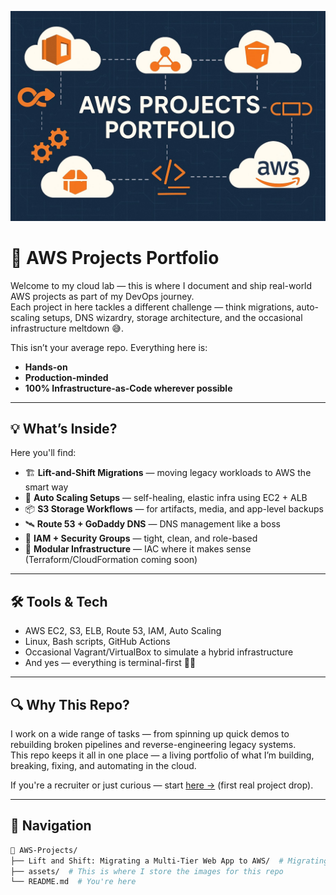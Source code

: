 ![Diagram](https://github.com/poppyszn/AWS-Projects/blob/main/assets/front_page_banner.jpg)

# 🚀 AWS Projects Portfolio

Welcome to my cloud lab — this is where I document and ship real-world AWS projects as part of my DevOps journey.  
Each project in here tackles a different challenge — think migrations, auto-scaling setups, DNS wizardry, storage architecture, and the occasional infrastructure meltdown 😅.

This isn’t your average repo. Everything here is:

- **Hands-on**
- **Production-minded**
- **100% Infrastructure-as-Code wherever possible**

---

## 💡 What’s Inside?

Here you'll find:

- 🏗️ **Lift-and-Shift Migrations** — moving legacy workloads to AWS the smart way  
- 🔁 **Auto Scaling Setups** — self-healing, elastic infra using EC2 + ALB  
- 📦 **S3 Storage Workflows** — for artifacts, media, and app-level backups  
- 🛰️ **Route 53 + GoDaddy DNS** — DNS management like a boss  
- 🔐 **IAM + Security Groups** — tight, clean, and role-based  
- 🧱 **Modular Infrastructure** — IAC where it makes sense (Terraform/CloudFormation coming soon)

---

## 🛠️ Tools & Tech

- AWS EC2, S3, ELB, Route 53, IAM, Auto Scaling
- Linux, Bash scripts, GitHub Actions
- Occasional Vagrant/VirtualBox to simulate a hybrid infrastructure
- And yes — everything is terminal-first 🧑‍💻

---

## 🔍 Why This Repo?

I work on a wide range of tasks — from spinning up quick demos to rebuilding broken pipelines and reverse-engineering legacy systems.  
This repo keeps it all in one place — a living portfolio of what I’m building, breaking, fixing, and automating in the cloud.

If you're a recruiter or just curious — start [here →](./LiftAndShift-vProfile-on-AWS) (first real project drop).

---

## 🧭 Navigation

```bash
📁 AWS-Projects/
├── Lift and Shift: Migrating a Multi-Tier Web App to AWS/  # Migrating multi-tier app to AWS
├── assets/  # This is where I store the images for this repo
└── README.md  # You're here
